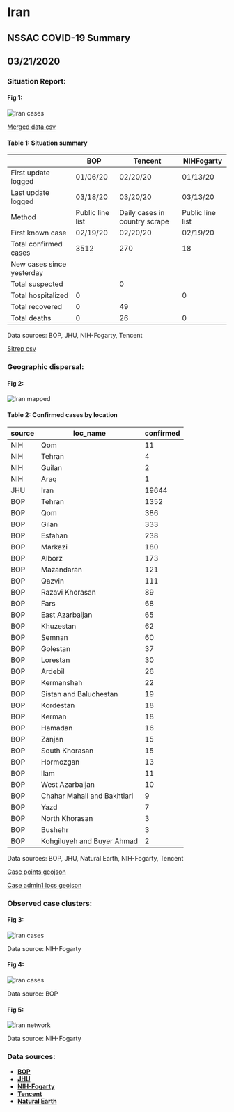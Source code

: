 # Iran
## NSSAC COVID-19 Summary
## 03/21/2020



### Situation Report:
#### Fig 1:
![Iran cases](../merged_histories/Iran_merged_histories.png)

[Merged data csv](https://github.com/SchlittDataSci/SchlittDataSci.github.io/blob/master/data/tables/Iran_merged_daily.csv)

#### Table 1: Situation summary


|                           | BOP              | Tencent                       | NIHFogarty       |
|---------------------------|------------------|-------------------------------|------------------|
| First update logged       | 01/06/20         | 02/20/20                      | 01/13/20         |
| Last update logged        | 03/18/20         | 03/20/20                      | 03/13/20         |
| Method                    | Public line list | Daily cases in country scrape | Public line list |
| First known case          | 02/19/20         | 02/20/20                      | 02/19/20         |
| Total confirmed cases     | 3512             | 270                           | 18               |
| New cases since yesterday |                  |                               |                  |
| Total suspected           |                  | 0                             |                  |
| Total hospitalized        | 0                |                               | 0                |
| Total recovered           | 0                | 49                            |                  |
| Total deaths              | 0                | 26                            | 0                |

Data sources: BOP, JHU, NIH-Fogarty, Tencent


[Sitrep csv](https://github.com/SchlittDataSci/SchlittDataSci.github.io/blob/master/data/tables/Iran_sitrep.csv)

### Geographic dispersal:
#### Fig 2:
![Iran mapped](../case_locs/Iran_case_locs.png)

#### Table 2: Confirmed cases by location


| source   | loc_name                    |   confirmed |
|----------|-----------------------------|-------------|
| NIH      | Qom                         |          11 |
| NIH      | Tehran                      |           4 |
| NIH      | Guilan                      |           2 |
| NIH      | Araq                        |           1 |
| JHU      | Iran                        |       19644 |
| BOP      | Tehran                      |        1352 |
| BOP      | Qom                         |         386 |
| BOP      | Gilan                       |         333 |
| BOP      | Esfahan                     |         238 |
| BOP      | Markazi                     |         180 |
| BOP      | Alborz                      |         173 |
| BOP      | Mazandaran                  |         121 |
| BOP      | Qazvin                      |         111 |
| BOP      | Razavi Khorasan             |          89 |
| BOP      | Fars                        |          68 |
| BOP      | East Azarbaijan             |          65 |
| BOP      | Khuzestan                   |          62 |
| BOP      | Semnan                      |          60 |
| BOP      | Golestan                    |          37 |
| BOP      | Lorestan                    |          30 |
| BOP      | Ardebil                     |          26 |
| BOP      | Kermanshah                  |          22 |
| BOP      | Sistan and Baluchestan      |          19 |
| BOP      | Kordestan                   |          18 |
| BOP      | Kerman                      |          18 |
| BOP      | Hamadan                     |          16 |
| BOP      | Zanjan                      |          15 |
| BOP      | South Khorasan              |          15 |
| BOP      | Hormozgan                   |          13 |
| BOP      | Ilam                        |          11 |
| BOP      | West Azarbaijan             |          10 |
| BOP      | Chahar Mahall and Bakhtiari |           9 |
| BOP      | Yazd                        |           7 |
| BOP      | North Khorasan              |           3 |
| BOP      | Bushehr                     |           3 |
| BOP      | Kohgiluyeh and Buyer Ahmad  |           2 |

Data sources: BOP, JHU, Natural Earth, NIH-Fogarty, Tencent


[Case points geojson](https://github.com/SchlittDataSci/SchlittDataSci.github.io/blob/master/data/shapes/Iran_case_locs.geojson)

[Case admin1 locs geojson](https://github.com/SchlittDataSci/SchlittDataSci.github.io/blob/master/data/shapes/Iran_admin1_locs.geojson)

### Observed case clusters:
#### Fig 3:
![Iran cases](../cluster_analysis/Iran_imported_cases_NIHFogarty.png)



Data source: NIH-Fogarty


#### Fig 4:
![Iran cases](../cluster_analysis/Iran_imported_cases_BOP.png)



Data source: BOP


#### Fig 5:
![Iran network](../autochthonous_networks/Iran_network.png)



Data source: NIH-Fogarty


### Data sources:
* **[BOP](https://github.com/beoutbreakprepared/nCoV2019)**
* **[JHU](https://github.com/CSSEGISandData/COVID-19)** 
* **[NIH-Fogarty](https://docs.google.com/spreadsheets/d/1jS24DjSPVWa4iuxuD4OAXrE3QeI8c9BC1hSlqr-NMiU/edit#gid=1187587451)** 
* **[Tencent](https://news.qq.com/zt2020/page/feiyan.htm)**
* **[Natural Earth](https://www.naturalearthdata.com/forums/forum/natural-earth-map-data/cultural-vectors/admin-1-states-provinces-and-their-boundaries/)**

<!-- Global site tag (gtag.js) - Google Analytics -->
<script async src="https://www.googletagmanager.com/gtag/js?id=UA-158816269-1"></script>
<script>
  window.dataLayer = window.dataLayer || [];
  function gtag(){dataLayer.push(arguments);}
  gtag('js', new Date());

  gtag('config', 'UA-158816269-1');
</script>
